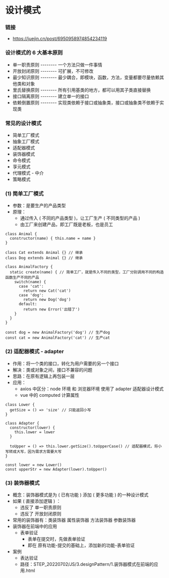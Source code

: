 # 设计模式

### 链接

- https://juejin.cn/post/6950958974854234119

### 设计模式的 6 大基本原则

- 单一职责原则 -------- 一个方法只做一件事情
- 开放封闭原则 -------- 可扩展，不可修改
- 最少知识原则 -------- 最少耦合，即模块，函数，方法，变量都要尽量依赖其他类和对象
- 里氏替换原则 -------- 所有引用基类的地方，都可以用其子类直接替换
- 接口隔离原则 -------- 建立单一的接口
- 依赖倒置原则 -------- 实现类依赖于接口或抽象类，接口或抽象类不依赖于实现类

### 常见的设计模式

- 简单工厂模式
- 抽象工厂模式
- 适配器模式
- 装饰器模式
- 命令模式
- 享元模式
- 代理模式 - 中介
- 策略模式

### (1) 简单工厂模式

- 参数：是要生产的产品类型
- 原理：
  - 通过传入 ( 不同的产品类型 )，让工厂生产 ( 不同类型的产品 )
  - 由工厂来创建产品，即工厂既是老板，也是员工

```
class Animal {
  constructor(name) { this.name = name }
}

class Cat extends Animal {} // 继承
class Dog extends Animal {} // 继承

class AnimalFactory {
  static create(name) { // 简单工厂，就是传入不同的类型，工厂分别调用不同的构造函数生产不同的产品
    switch(name) {
      case 'cat':
        return new Cat('cat')
      case 'dog':
        return new Dog('dog')
      default:
        return new Error('出错了')
    }
  }
}

const dog = new AnimalFactory('dog') // 生产dog
const cat = new AnimalFactory('cat') // 生产cat
```

### (2) 适配器模式 - adapter

- 作用：将一个类的接口，转化为用户需要的另一个接口
- 解决：类或对象之间，接口不兼容的问题
- 思路：在原有逻辑上再包装一层
- 应用：
  - axios 中区分：node 环境 和 浏览器环境 使用了 adapter 适配器设计模式
  - vue 中的 computed 计算属性

```
class Lower {
  getSize = () => 'size' // 只能返回小写
}

class Adapter {
  constructor(lower) {
    this.lower = lower
  }

  toUpper = () => this.lower.getSize().toUpperCase() // 适配器模式，将小写转成大写，因为需求方需要大写
}

const lower = new Lower()
const upperStr = new Adapter(lower).toUpper()
```

### (3) 装饰器模式

- 概念：装饰器模式是为 ( 已有功能 ) 添加 ( 更多功能 ) 的一种设计模式
- 如果 ( 直接添加逻辑 ) ：
  - 违反了 单一职责原则
  - 违反了 开放封闭原则
- 常用的装饰器有：类装饰器 属性装饰器 方法装饰器 参数装饰器
- 装饰器在前端中的应用
  - 表单验证
    - 表单在提交时，先做表单验证
    - 即在 原有功能-提交的基础上，添加新的功能-表单验证
- 案例
  - 表达验证
  - 路径：STEP_20220702/JS/3.designPattern/1.装饰器模式在前端的应用.html
